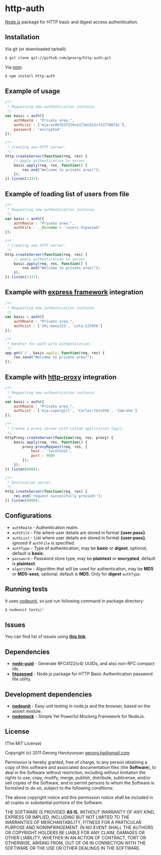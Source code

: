 # http-auth
[Node.js](http://nodejs.org/) package for HTTP basic and digest access authentication.

## Installation

Via git (or downloaded tarball):

```bash
$ git clone git://github.com/gevorg/http-auth.git
```
Via [npm](http://npmjs.org/):

```bash
$ npm install http-auth
```	
## Example of usage
```javascript
/**
 * Requesting new authentication instance.
 */
var basic = auth({
	authRealm : "Private area.",
	authList : ['mia:ec00f63f319ce3720c613cf337780f81'],
	password : 'encrypted'
});

/**
 * Creating new HTTP server.
 */
http.createServer(function(req, res) {
	// Apply authentication to server.
	basic.apply(req, res, function() {
		res.end("Welcome to private area!");
	});
}).listen(1337);
```
## Example of loading list of users from file
```javascript	
/**
 * Requesting new authentication instance.
 */
var basic = auth({
	authRealm : "Private area.",
	authFile : __dirname + '/users.htpasswd'
});

/**
 * Creating new HTTP server.
 */
http.createServer(function(req, res) {
	// Apply authentication to server.
	basic.apply(req, res, function() {
		res.end("Welcome to private area!");
	});
}).listen(1337);
```	
## Example with [express framework](http://expressjs.com/) integration
```javascript
/**
 * Requesting new authentication instance.
 */
var basic = auth({
	authRealm : "Private area.",
	authList : ['Shi:many222', 'Lota:123456']
});

/**
 * Handler for path with authentication.
 */
app.get('/', basic.apply, function(req, res) {
	res.send("Welcome to private area!");
});
```
## Example with [http-proxy](https://github.com/nodejitsu/node-http-proxy/) integration
```javascript
/**
 * Requesting new authentication instance.
 */
var basic = auth({
	authRealm : "Private area.",
	authList : ['mia:supergirl', 'Carlos:test456', 'Sam:oho']
});

/**
 * Create a proxy server with custom application logic.
 */
httpProxy.createServer(function(req, res, proxy) {
	basic.apply(req, res, function() {
		proxy.proxyRequest(req, res, {
			host : 'localhost',
			port : 9000
		});
	});
}).listen(8000);

/**
 * Destination server.
 */
http.createServer(function(req, res) {
	res.end('request successfully proxied!');
}).listen(9000);
```
## Configurations

 - `authRealm` - Authentication realm.
 - `authFile` - File where user details are stored in format **{user:pass}**.
 - `authList` - List where user details are stored in format **{user:pass}**, ignored if `authFile` is specified.
 - `authType` - Type of authentication, may be **basic** or **digest**, optional, default is **basic**.
 - `password` - Password store type, may be **plaintext** or **encrypted**, default is **plaintext**.
 - `algorithm` - Algorithm that will be used for authentication, may be **MD5** or **MD5-sess**, optional, default is **MD5**. Only for **digest** `authType`.

## Running tests

It uses [nodeunit](https://github.com/caolan/nodeunit/), so just run following command in package directory:

```bash
$ nodeunit tests/*
```

## Issues

You can find list of issues using **[this link](http://github.com/gevorg/http-auth/issues)**.

## Dependencies

 - **[node-uuid](https://github.com/broofa/node-uuid/)** - Generate RFC4122(v4) UUIDs, and also non-RFC compact ids.
 - **[htpasswd](https://github.com/gevorg/htpasswd/)** - Node.js package for HTTP Basic Authentication password file utility.

## Development dependencies

 - **[nodeunit](https://github.com/caolan/nodeunit/)** - Easy unit testing in node.js and the browser, based on the assert module.
 - **[nodemock](https://github.com/arunoda/nodemock/)** - Simple Yet Powerful Mocking Framework for NodeJs.

## License

(The MIT License)

Copyright (c) 2011 Gevorg Harutyunyan <gevorg.ha@gmail.com>

Permission is hereby granted, free of charge, to any person obtaining a copy of this software and associated documentation files (the **Software**), to deal in the Software without restriction, including without limitation the rights to use, copy, modify, merge, publish, distribute, sublicense, and/or sell copies of the Software, and to permit persons to whom the Software is furnished to do so, subject to the following conditions:

The above copyright notice and this permission notice shall be included in all copies or substantial portions of the Software.

THE SOFTWARE IS PROVIDED **AS IS**, WITHOUT WARRANTY OF ANY KIND, EXPRESS OR IMPLIED, INCLUDING BUT NOT LIMITED TO THE WARRANTIES OF MERCHANTABILITY, FITNESS FOR A PARTICULAR PURPOSE AND NONINFRINGEMENT. IN NO EVENT SHALL THE AUTHORS OR COPYRIGHT HOLDERS BE LIABLE FOR ANY CLAIM, DAMAGES OR OTHER LIABILITY, WHETHER IN AN ACTION OF CONTRACT, TORT OR OTHERWISE, ARISING FROM, OUT OF OR IN CONNECTION WITH THE SOFTWARE OR THE USE OR OTHER DEALINGS IN THE SOFTWARE.